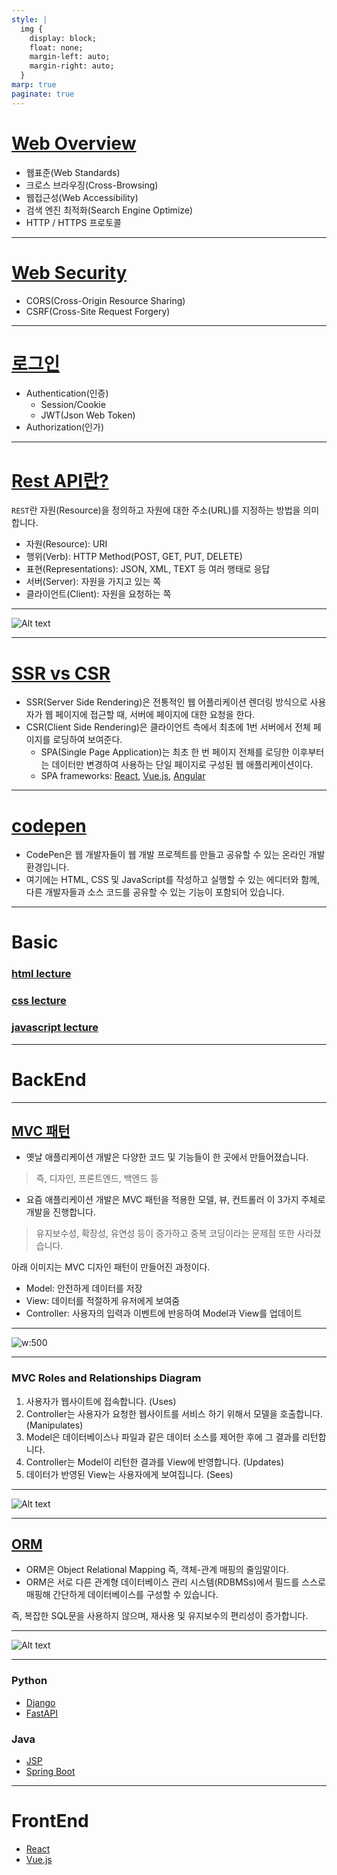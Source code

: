 ```yaml
---
style: |
  img {
    display: block;
    float: none;
    margin-left: auto;
    margin-right: auto;
  }
marp: true
paginate: true
---
```

# [Web Overview](./Web%20Overview.md)
- 웹표준(Web Standards)
- 크로스 브라우징(Cross-Browsing)
- 웹접근성(Web Accessibility)
- 검색 엔진 최적화(Search Engine Optimize)
- HTTP / HTTPS 프로토콜

---
# [Web Security](./Web%20Security.md)
- CORS(Cross-Origin Resource Sharing)
- CSRF(Cross-Site Request Forgery)

---
# [로그인](./login.md)
- Authentication(인증)
  - Session/Cookie
  - JWT(Json Web Token)
- Authorization(인가)

---
# [Rest API란?](https://meetup.nhncloud.com/posts/92)
`REST`란 자원(Resource)을 정의하고 자원에 대한 주소(URL)를 지정하는 방법을 의미합니다.
- 자원(Resource): URI
- 행위(Verb): HTTP Method(POST, GET, PUT, DELETE)
- 표현(Representations): JSON, XML, TEXT 등 여러 행태로 응답
- 서버(Server): 자원을 가지고 있는 쪽
- 클라이언트(Client): 자원을 요청하는 쪽

---
![Alt text](./img/image-3.png)

---
# [SSR vs CSR](./SSR%20vs%20CSR.md)
- SSR(Server Side Rendering)은 전통적인 웹 어플리케이션 렌더링 방식으로 사용자가 웹 페이지에 접근할 때, 서버에 페이지에 대한 요청을 한다. 
- CSR(Client Side Rendering)은 클라이언트 측에서 최초에 1번 서버에서 전체 페이지를 로딩하여 보여준다. 
  - SPA(Single Page Application)는 최초 한 번 페이지 전체를 로딩한 이후부터는 데이터만 변경하여 사용하는 단일 페이지로 구성된 웹 애플리케이션이다. 
  - SPA frameworks: [React](https://react.dev/), [Vue.js](https://vuejs.org/), [Angular](https://angular.io/)

---
# [codepen](https://codepen.io/seulbinim/pen/rRjBpp/)
- CodePen은 웹 개발자들이 웹 개발 프로젝트를 만들고 공유할 수 있는 온라인 개발 환경입니다. 
- 여기에는 HTML, CSS 및 JavaScript를 작성하고 실행할 수 있는 에디터와 함께, 다른 개발자들과 소스 코드를 공유할 수 있는 기능이 포함되어 있습니다.

---
# Basic
### [html lecture](./1.%20html/README.md)
### [css lecture](./2.%20css/README.md)
### [javascript lecture](3.%20javascript/README.md)

---
# BackEnd

---
## [MVC 패턴](https://www.essenceandartifact.com/2012/12/the-essence-of-mvc.html)
- 옛날 애플리케이션 개발은 다양한 코드 및 기능들이 한 곳에서 만들어졌습니다.
> 즉, 디자인, 프론트엔드, 백엔드 등
- 요즘 애플리케이션 개발은 MVC 패턴을 적용한 모델, 뷰, 컨트롤러 이 3가지 주체로 개발을 진행합니다.
> 유지보수성, 확장성, 유연성 등이 증가하고 중복 코딩이라는 문제점 또한 사라졌습니다.

아래 이미지는 MVC 디자인 패턴이 만들어진 과정이다.
- Model: 안전하게 데이터를 저장
- View: 데이터를 적절하게 유저에게 보여줌
- Controller: 사용자의 입력과 이벤트에 반응하여 Model과 View를 업데이트

---
![w:500](./img/image11.png)

---
### MVC Roles and Relationships Diagram
1. 사용자가 웹사이트에 접속합니다. (Uses)
2. Controller는 사용자가 요청한 웹사이트를 서비스 하기 위해서 모델을 호출합니다. (Manipulates)
3. Model은 데이터베이스나 파일과 같은 데이터 소스를 제어한 후에 그 결과를 리턴합니다.
4. Controller는 Model이 리턴한 결과를 View에 반영합니다. (Updates)
5. 데이터가 반영된 View는 사용자에게 보여집니다. (Sees)

---
![Alt text](./img/image.png)

---
## [ORM](https://geonlee.tistory.com/207)
- ORM은 Object Relational Mapping 즉, 객체-관계 매핑의 줄임말이다.
- ORM은 서로 다른 관계형 데이터베이스 관리 시스템(RDBMSs)에서 필드를 스스로 매핑해 간단하게 데이터베이스를 구성할 수 있습니다.

즉, 복잡한 SQL문을 사용하지 않으며, 재사용 및 유지보수의 편리성이 증가합니다.

---
![Alt text](./img/image-4.png)

---
### Python
- [Django](./4.%20backend/Django/README.md)
- [FastAPI](./4.%20backend/FastAPI/README.md)
### Java
- [JSP](./4.%20backend/JSP/README.md)
- [Spring Boot](./4.%20backend/SpringBoot/README.md)

---
# FrontEnd
- [React](./5.%20frontend/React/README.md)
- [Vue.js](./5.%20frontend/Vue.js/README.md)




